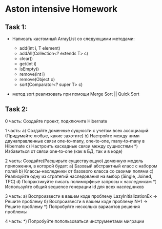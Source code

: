 # Aston intensive Homework

## Task 1:
- Написать кастомный ArrayList со следующими методами:

	- add(int i, T element)
	- addAll(Collection<? extends T> c)
	- clear()
	- get(int i)
	- isEmpty()
	- remove(int i)
	- remove(Object o)
	- sort(Сomparator<? super T> c)

- метод sort реализовать при помощи Merge Sort || Quick Sort

## Task 2:
0 часть: Создайте проект, подключите Hibernate

1 часть:
	a) Создайте доменные сущности с учетом всех ассоциаций (Придумайте любые, какие захотите)
	b) Настройте между ними двунаправленные связи one-to-many, one-to-one, many-to-many в Hibernate
	c) Настроить каскадные связи между сущностями
	*) Избавиться от связи one-to-one (как в БД, так и в коде)

2 часть:
	Создайте(Расширьте существующую) доменную модель приложения, в которой будет:
		a) Базовый абстрактный класс с набором полей
		b) Классы-наследники от базового класса со своими полями
		c) Реализуйте одну из стратегий наследования на выбор (Single, Joined, TPC)
		d) Попрактикуйте писать полиморфные запросы к наследникам
		*) Используйте общий sequence генерации id для всех наследников

3 часть:
	а) Воспроизвести в вашем коде проблему LazyInitializationEx -> Решите проблему
	б) Воспроизвести в вашем коде проблему N+1 -> Решите проблему
	*) Попробуйте несколько вариантов решения проблемы
	 
4 часть:
	*) Попробуйте попользоваться инструментами миграции

